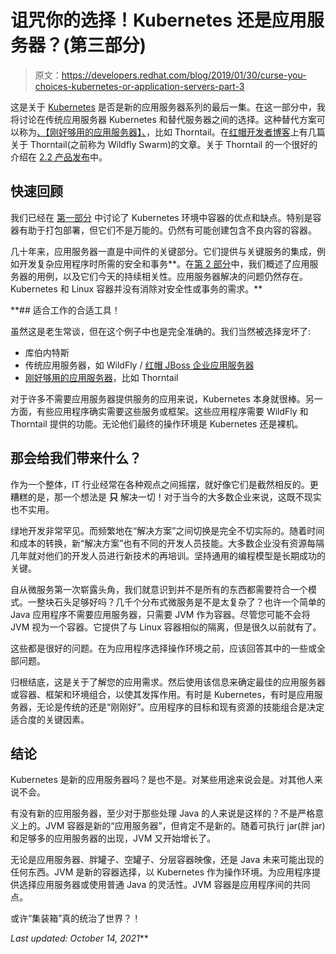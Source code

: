 # 诅咒你的选择！Kubernetes 还是应用服务器？(第三部分)

> 原文：<https://developers.redhat.com/blog/2019/01/30/curse-you-choices-kubernetes-or-application-servers-part-3>

这是关于 [Kubernetes](https://developers.redhat.com/topics/kubernetes/) 是否是新的应用服务器系列的最后一集。在这一部分中，我将讨论在传统应用服务器 Kubernetes 和替代服务器之间的选择。这种替代方案可以称为[、【刚好够用的应用服务器】、](https://antoniogoncalves.org/2016/07/13/just-enough-app-server-with-wildfly-swarm/)，比如 Thorntail。在[红帽开发者博客](https://developers.redhat.com/blog/)上有几篇关于 Thorntail(之前称为 Wildfly Swarm)的文章。关于 Thorntail 的一个很好的介绍在 [2.2 产品发布](https://developers.redhat.com/blog/2018/10/17/announcing-thorntail-2-2-general-availability/)中。

## 快速回顾

我们已经在 [第一部分](https://developers.redhat.com/blog/2018/09/05/kubernetes-new-operating-environment) 中讨论了 Kubernetes 环境中容器的优点和缺点。特别是容器有助于打包部署，但它们不是万能的。仍然有可能创建包含不良内容的容器。

几十年来，应用服务器一直是中间件的关键部分。它们提供与关键服务的集成，例如开发复杂应用程序时所需的安全和事务**。在[第 2 部分](https://developers.redhat.com/blog/2018/10/02/are-app-servers-dead-in-the-age-of-kubernetes-part-2/)中，我们概述了应用服务器的用例，以及它们今天的持续相关性。应用服务器解决的问题仍然存在。Kubernetes 和 Linux 容器并没有消除对安全性或事务的需求。**

 **## 适合工作的合适工具！

虽然这是老生常谈，但在这个例子中也是完全准确的。我们当然被选择宠坏了:

*   库伯内特斯
*   传统应用服务器，如 WildFly / [红帽 JBoss 企业应用服务器](https://developers.redhat.com/products/eap/overview/)
*   [刚好够用的应用服务器](https://antoniogoncalves.org/2016/07/13/just-enough-app-server-with-wildfly-swarm/)，比如 Thorntail

对于许多不需要应用服务器提供服务的应用来说，Kubernetes 本身就很棒。另一方面，有些应用程序确实需要这些服务或框架。这些应用程序需要 WildFly 和 Thorntail 提供的功能。无论他们最终的操作环境是 Kubernetes 还是裸机。

## 那会给我们带来什么？

作为一个整体，IT 行业经常在各种观点之间摇摆，就好像它们是截然相反的。更糟糕的是，那一个想法是 **只** 解决一切！对于当今的大多数企业来说，这既不现实也不实用。

绿地开发非常罕见。而频繁地在“解决方案”之间切换是完全不切实际的。随着时间和成本的转换，新“解决方案”也有不同的开发人员技能。大多数企业没有资源每隔几年就对他们的开发人员进行新技术的再培训。坚持通用的编程模型是长期成功的关键。

自从微服务第一次崭露头角，我们就意识到并不是所有的东西都需要符合一个模式。一整块石头足够好吗？几千个分布式微服务是不是太复杂了？也许一个简单的 Java 应用程序不需要应用服务器，只需要 JVM 作为容器。尽管您可能不会将 JVM 视为一个容器。它提供了与 Linux 容器相似的隔离，但是很久以前就有了。

这些都是很好的问题。在为应用程序选择操作环境之前，应该回答其中的一些或全部问题。

归根结底，这是关于了解您的应用需求。然后使用该信息来确定最佳的应用服务器或容器、框架和环境组合，以使其发挥作用。有时是 Kubernetes，有时是应用服务器，无论是传统的还是“刚刚好”。应用程序的目标和现有资源的技能组合是决定适合度的关键因素。

## 结论

Kubernetes 是新的应用服务器吗？是也不是。对某些用途来说会是。对其他人来说不会。

有没有新的应用服务器，至少对于那些处理 Java 的人来说是这样的？不是严格意义上的。JVM 容器是新的“应用服务器”，但肯定不是新的。随着可执行 jar(胖 jar)和足够多的应用服务器的出现，JVM 又开始增长了。

无论是应用服务器、胖罐子、空罐子、分层容器映像，还是 Java 未来可能出现的任何东西。JVM 是新的容器选择，以 Kubernetes 作为操作环境。为应用程序提供选择应用服务器或使用普通 Java 的灵活性。JVM 容器是应用程序间的共同点。

或许“集装箱”真的统治了世界？！

*Last updated: October 14, 2021***